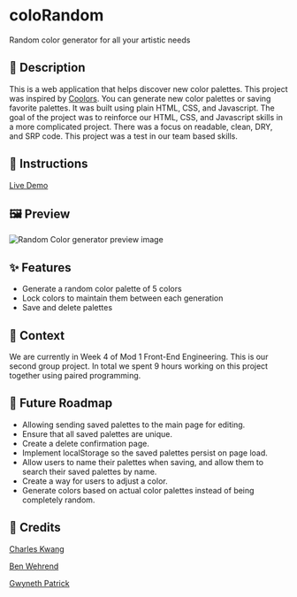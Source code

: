 # coloRandom

Random color generator for all your artistic needs

## 📝 Description

This is a web application that helps discover new color palettes. This project was inspired by [Coolors](https://coolors.co/). You can generate new color palettes or saving favorite palettes. It was built using plain HTML, CSS, and Javascript. The goal of the project was to reinforce our HTML, CSS, and Javascript skills in a more complicated project. There was a focus on readable, clean, DRY, and SRP code. This project was a test in our team based skills.

## 📖 Instructions

[Live Demo](https://kojinkuro.github.io/coloRandom/)

## 🖼️ Preview

![Random Color generator preview image](https://i.ibb.co/QpJnzcH/Screenshot-2024-02-23-at-2-24-15-PM.png)

## ✨ Features

- Generate a random color palette of 5 colors
- Lock colors to maintain them between each generation
- Save and delete palettes

## 🌱 Context

We are currently in Week 4 of Mod 1 Front-End Engineering. This is our second group project. In total we spent 9 hours working on this project together using paired programming.

## 🚀 Future Roadmap

- Allowing sending saved palettes to the main page for editing.
- Ensure that all saved palettes are unique.
- Create a delete confirmation page.
- Implement localStorage so the saved palettes persist on page load.
- Allow users to name their palettes when saving, and allow them to search their saved palettes by name.
- Create a way for users to adjust a color.
- Generate colors based on actual color palettes instead of being completely random.

## 👏 Credits

[Charles Kwang](https://github.com/KojinKuro)

[Ben Wehrend](https://github.com/BenWehrend)

[Gwyneth Patrick](https://github.com/gwynethpatrick985)
